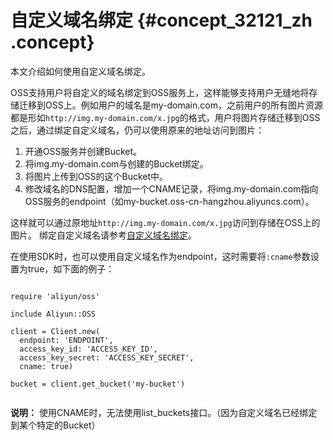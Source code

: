 # 自定义域名绑定 {#concept_32121_zh .concept}

本文介绍如何使用自定义域名绑定。

OSS支持用户将自定义的域名绑定到OSS服务上，这样能够支持用户无缝地将存储迁移到OSS上。例如用户的域名是my-domain.com，之前用户的所有图片资源都是形如`http://img.my-domain.com/x.jpg`的格式，用户将图片存储迁移到OSS之后，通过绑定自定义域名，仍可以使用原来的地址访问到图片：

1.  开通OSS服务并创建Bucket。
2.  将img.my-domain.com与创建的Bucket绑定。
3.  将图片上传到OSS的这个Bucket中。
4.  修改域名的DNS配置，增加一个CNAME记录，将img.my-domain.com指向OSS服务的endpoint（如my-bucket.oss-cn-hangzhou.aliyuncs.com）。

这样就可以通过原地址`http://img.my-domain.com/x.jpg`访问到存储在OSS上的图片。 绑定自定义域名请参考[自定义域名绑定](../../../../cn.zh-CN/开发指南/访问与控制/绑定自定义域名.md#)。

在使用SDK时，也可以使用自定义域名作为endpoint，这时需要将`:cname`参数设置为true，如下面的例子：

```language-ruby

require 'aliyun/oss'

include Aliyun::OSS

client = Client.new(
  endpoint: 'ENDPOINT',
  access_key_id: 'ACCESS_KEY_ID',
  access_key_secret: 'ACCESS_KEY_SECRET',
  cname: true)

bucket = client.get_bucket('my-bucket')


```

**说明：** 使用CNAME时，无法使用list\_buckets接口。（因为自定义域名已经绑定到某个特定的Bucket）

